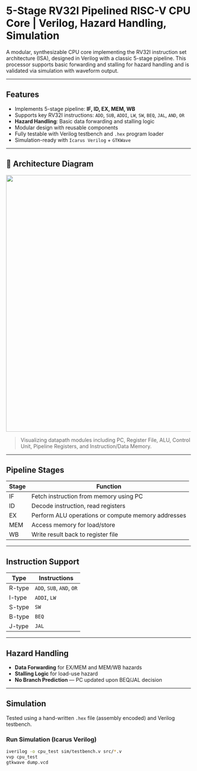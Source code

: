 
# 5-Stage RV32I Pipelined RISC-V CPU Core | Verilog, Hazard Handling, Simulation

A modular, synthesizable CPU core implementing the RV32I instruction set architecture (ISA), designed in Verilog with a classic 5-stage pipeline. This processor supports basic forwarding and stalling for hazard handling and is validated via simulation with waveform output.

---

## Features

- Implements 5-stage pipeline: **IF, ID, EX, MEM, WB**
- Supports key RV32I instructions: `ADD`, `SUB`, `ADDI`, `LW`, `SW`, `BEQ`, `JAL`, `AND`, `OR`
- **Hazard Handling**: Basic data forwarding and stalling logic
- Modular design with reusable components
- Fully testable with Verilog testbench and `.hex` program loader
- Simulation-ready with `Icarus Verilog` + `GTKWave`

---

## 📐 Architecture Diagram

<p align="center">
  <img src="docs/block_diagram.png" width="700"/>
</p>

> Visualizing datapath modules including PC, Register File, ALU, Control Unit, Pipeline Registers, and Instruction/Data Memory.

---

## Pipeline Stages

| Stage | Function |
|-------|----------|
| IF    | Fetch instruction from memory using PC |
| ID    | Decode instruction, read registers |
| EX    | Perform ALU operations or compute memory addresses |
| MEM   | Access memory for load/store |
| WB    | Write result back to register file |

---

## Instruction Support

| Type | Instructions |
|------|--------------|
| R-type | `ADD`, `SUB`, `AND`, `OR` |
| I-type | `ADDI`, `LW` |
| S-type | `SW` |
| B-type | `BEQ` |
| J-type | `JAL` |

---

## Hazard Handling

- **Data Forwarding** for EX/MEM and MEM/WB hazards
- **Stalling Logic** for load-use hazard
- **No Branch Prediction** — PC updated upon BEQ/JAL decision

---

## Simulation

Tested using a hand-written `.hex` file (assembly encoded) and Verilog testbench.

### Run Simulation (Icarus Verilog)

```bash
iverilog -o cpu_test sim/testbench.v src/*.v
vvp cpu_test
gtkwave dump.vcd
